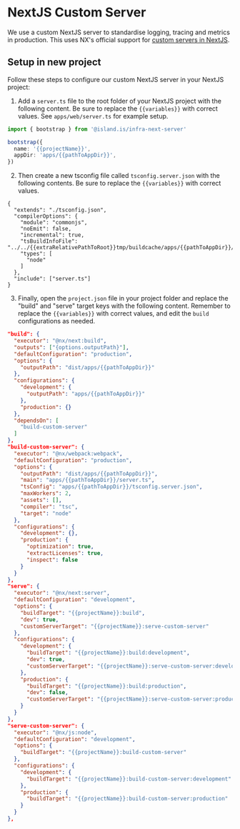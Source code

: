 # NextJS Custom Server

We use a custom NextJS server to standardise logging, tracing and metrics in production. This uses NX's official support for [custom servers in NextJS](https://nx.dev/packages/next/generators/custom-server).

## Setup in new project

Follow these steps to configure our custom NextJS server in your NextJS project:

1. Add a `server.ts` file to the root folder of your NextJS project with the following content. Be sure to replace the `{{variables}}` with correct values. See `apps/web/server.ts` for example setup.

```typescript
import { bootstrap } from '@island.is/infra-next-server'

bootstrap({
  name: '{{projectName}}',
  appDir: 'apps/{{pathToAppDir}}',
})
```

2. Then create a new tsconfig file called `tsconfig.server.json` with the following contents. Be sure to replace the `{{variables}}` with correct values.

```
{
  "extends": "./tsconfig.json",
  "compilerOptions": {
    "module": "commonjs",
    "noEmit": false,
    "incremental": true,
    "tsBuildInfoFile": "../../{{extraRelativePathToRoot}}tmp/buildcache/apps/{{pathToAppDir}}/server",
    "types": [
      "node"
    ]
  },
  "include": ["server.ts"]
}
```

3. Finally, open the `project.json` file in your project folder and replace the "build" and "serve" target keys with the following content. Remember to replace the `{{variables}}` with correct values, and edit the `build` configurations as needed.

```json
"build": {
  "executor": "@nx/next:build",
  "outputs": ["{options.outputPath}"],
  "defaultConfiguration": "production",
  "options": {
    "outputPath": "dist/apps/{{pathToAppDir}}"
  },
  "configurations": {
    "development": {
      "outputPath": "apps/{{pathToAppDir}}"
    },
    "production": {}
  },
  "dependsOn": [
    "build-custom-server"
  ]
},
"build-custom-server": {
  "executor": "@nx/webpack:webpack",
  "defaultConfiguration": "production",
  "options": {
    "outputPath": "dist/apps/{{pathToAppDir}}",
    "main": "apps/{{pathToAppDir}}/server.ts",
    "tsConfig": "apps/{{pathToAppDir}}/tsconfig.server.json",
    "maxWorkers": 2,
    "assets": [],
    "compiler": "tsc",
    "target": "node"
  },
  "configurations": {
    "development": {},
    "production": {
      "optimization": true,
      "extractLicenses": true,
      "inspect": false
    }
  }
},
"serve": {
  "executor": "@nx/next:server",
  "defaultConfiguration": "development",
  "options": {
    "buildTarget": "{{projectName}}:build",
    "dev": true,
    "customServerTarget": "{{projectName}}:serve-custom-server"
  },
  "configurations": {
    "development": {
      "buildTarget": "{{projectName}}:build:development",
      "dev": true,
      "customServerTarget": "{{projectName}}:serve-custom-server:development"
    },
    "production": {
      "buildTarget": "{{projectName}}:build:production",
      "dev": false,
      "customServerTarget": "{{projectName}}:serve-custom-server:production"
    }
  }
},
"serve-custom-server": {
  "executor": "@nx/js:node",
  "defaultConfiguration": "development",
  "options": {
    "buildTarget": "{{projectName}}:build-custom-server"
  },
  "configurations": {
    "development": {
      "buildTarget": "{{projectName}}:build-custom-server:development"
    },
    "production": {
      "buildTarget": "{{projectName}}:build-custom-server:production"
    }
  }
},
```
